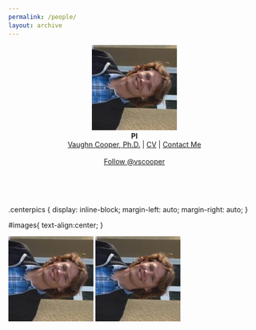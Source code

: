 ```yaml
---
permalink: /people/
layout: archive
---
```

<p align="center">
  <img src="/images/CooperHeadshot.jpeg" />
  <br>
  <b>PI</b>
  <br>
  <a href="/people/VaughnCooper/">Vaughn Cooper, Ph.D.</a> |
  <a href="/cooper-bio">CV</a> |
  <a href="mailto:vaughn.cooper@pitt.edu">Contact Me</a><br><br>
  <a href="https://twitter.com/vscooper" class="twitter-follow-button" data-show-count="false">Follow @vscooper</a><script async src="//platform.twitter.com/widgets.js" charset="utf-8"></script>
</p>
<br><br><br>

.centerpics {
  display: inline-block;
  margin-left: auto;
  margin-right: auto;
}

#images{
    text-align:center;
}

<div id="images">
  <img class="ceterpics" src="/images/CooperHeadshot.jpeg" />
  <img class="ceterpics" src="/images/CooperHeadshot.jpeg" />
</div>
